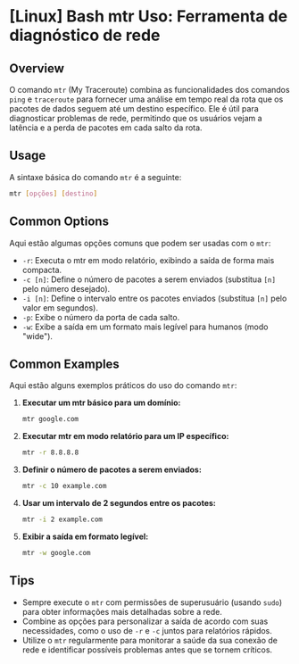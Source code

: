 # [Linux] Bash mtr Uso: Ferramenta de diagnóstico de rede

## Overview
O comando `mtr` (My Traceroute) combina as funcionalidades dos comandos `ping` e `traceroute` para fornecer uma análise em tempo real da rota que os pacotes de dados seguem até um destino específico. Ele é útil para diagnosticar problemas de rede, permitindo que os usuários vejam a latência e a perda de pacotes em cada salto da rota.

## Usage
A sintaxe básica do comando `mtr` é a seguinte:

```bash
mtr [opções] [destino]
```

## Common Options
Aqui estão algumas opções comuns que podem ser usadas com o `mtr`:

- `-r`: Executa o mtr em modo relatório, exibindo a saída de forma mais compacta.
- `-c [n]`: Define o número de pacotes a serem enviados (substitua `[n]` pelo número desejado).
- `-i [n]`: Define o intervalo entre os pacotes enviados (substitua `[n]` pelo valor em segundos).
- `-p`: Exibe o número da porta de cada salto.
- `-w`: Exibe a saída em um formato mais legível para humanos (modo "wide").

## Common Examples
Aqui estão alguns exemplos práticos do uso do comando `mtr`:

1. **Executar um mtr básico para um domínio:**
   ```bash
   mtr google.com
   ```

2. **Executar mtr em modo relatório para um IP específico:**
   ```bash
   mtr -r 8.8.8.8
   ```

3. **Definir o número de pacotes a serem enviados:**
   ```bash
   mtr -c 10 example.com
   ```

4. **Usar um intervalo de 2 segundos entre os pacotes:**
   ```bash
   mtr -i 2 example.com
   ```

5. **Exibir a saída em formato legível:**
   ```bash
   mtr -w google.com
   ```

## Tips
- Sempre execute o `mtr` com permissões de superusuário (usando `sudo`) para obter informações mais detalhadas sobre a rede.
- Combine as opções para personalizar a saída de acordo com suas necessidades, como o uso de `-r` e `-c` juntos para relatórios rápidos.
- Utilize o `mtr` regularmente para monitorar a saúde da sua conexão de rede e identificar possíveis problemas antes que se tornem críticos.